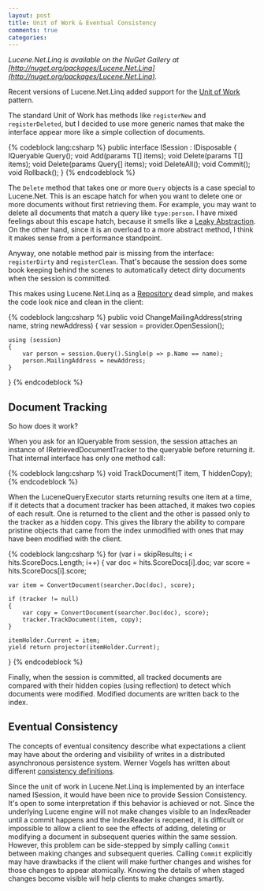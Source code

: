 ```yaml
---
layout: post
title: Unit of Work & Eventual Consistency
comments: true
categories: 
---
```


_Lucene.Net.Linq is available on the NuGet Gallery at [http://nuget.org/packages/Lucene.Net.Linq](http://nuget.org/packages/Lucene.Net.Linq)._

Recent versions of Lucene.Net.Linq added support for the [Unit of Work](http://martinfowler.com/eaaCatalog/unitOfWork.html) pattern.

The standard Unit of Work has methods like <code>registerNew</code> and <code>registerDeleted</code>, but I decided to use more generic
names that make the interface appear more like a simple collection of documents.

{% codeblock lang:csharp %}
public interface ISession<T> : IDisposable
{
	IQueryable<T> Query();
	void Add(params T[] items);
	void Delete(params T[] items);
	void Delete(params Query[] items);
	void DeleteAll();
	void Commit();
	void Rollback();
}
{% endcodeblock %}

The <code>Delete</code> method that takes one or more <code>Query</code> objects is a case special to Lucene.Net. This is an escape hatch
for when you want to delete one or more documents without first retrieving them. For example, you may want to delete all documents that
match a query like <code>type:person</code>. I have mixed feelings about this escape hatch, because it smells like a
[Leaky Abstraction](http://c2.com/cgi/wiki?LeakyAbstraction). On the other hand, since it is an overload to a more abstract method,
I think it makes sense from a performance standpoint.

Anyway, one notable method pair is missing from the interface: <code>registerDirty</code> and <code>registerClean</code>. That's because
the session does some book keeping behind the scenes to automatically detect dirty documents when the session is committed.

This makes using Lucene.Net.Linq as a [Repository](http://martinfowler.com/eaaCatalog/repository.html) dead simple, and makes the code
look nice and clean in the client:

{% codeblock lang:csharp %}
public void ChangeMailingAddress(string name, string newAddress)
{
    var session = provider.OpenSession<SampleDocument>();
            
    using (session)
    {
	    var person = session.Query().Single(p => p.Name == name);
	    person.MailingAddress = newAddress;
    }
}
{% endcodeblock %}

## Document Tracking ##

So how does it work?

When you ask for an IQueryable from session, the session attaches an instance of IRetrievedDocumentTracker to the queryable before
returning it. That internal interface has only one method call:

{% codeblock lang:csharp %}
void TrackDocument(T item, T hiddenCopy);
{% endcodeblock %}

When the LuceneQueryExecutor starts returning results one item at a time, if it detects that a document tracker has been attached,
it makes two copies of each result. One is returned to the client and the other is passed only to the tracker as a hidden copy.
This gives the library the ability to compare pristine objects that came from the index unmodified with ones that may have been
modified with the client.

{% codeblock lang:csharp %}
for (var i = skipResults; i < hits.ScoreDocs.Length; i++)
{
	var doc = hits.ScoreDocs[i].doc;
	var score = hits.ScoreDocs[i].score;
	
	var item = ConvertDocument(searcher.Doc(doc), score);

	if (tracker != null)
	{
		var copy = ConvertDocument(searcher.Doc(doc), score);
		tracker.TrackDocument(item, copy);
	}

	itemHolder.Current = item;
	yield return projector(itemHolder.Current);
}
{% endcodeblock %}

Finally, when the session is committed, all tracked documents are compared with their hidden copies (using reflection) to detect
which documents were modified. Modified documents are written back to the index.

## Eventual Consistency ##

The concepts of eventual consitency describe what expectations a client may have about the ordering and visibility of writes in
a distributed asynchronous persistence system. Werner Vogels has written about different
[consistency definitions](http://www.allthingsdistributed.com/2008/12/eventually_consistent.html).

Since the unit of work in Lucene.Net.Linq is implemented by an interface named ISession, it would have been nice to provide
Session Consistency. It's open to some interpretation if this behavior is achieved or not. Since the underlying Lucene engine
will not make changes visible to an IndexReader until a commit happens and the IndexReader is reopened, it is difficult or
impossible to allow a client to see the effects of adding, deleting or modifying a document in subsequent queries within the same
session. However, this problem can be side-stepped by simply calling <code>Commit</code> between making changes and subsequent queries.
Calling <code>Commit</code> explicitly may have drawbacks if the client will make further changes and wishes for those changes to
appear atomically. Knowing the details of when staged changes become visible will help clients to make changes smartly.


